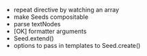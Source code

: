 - repeat directive by watching an array
- make Seeds compositable
- parse textNodes
- [OK] formatter arguments
- Seed.extend()
- options to pass in templates to Seed.create()